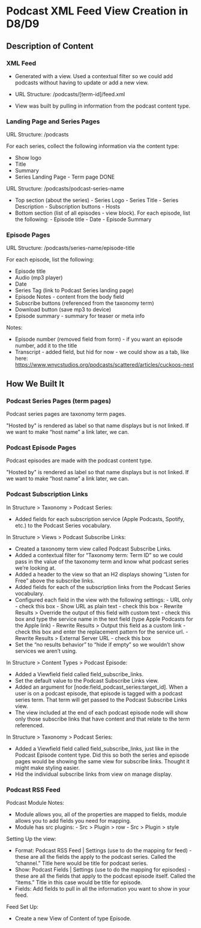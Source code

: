 # Podcast XML Feed View Creation in D8/D9

## Description of Content

### XML Feed

- Generated with a view. Used a contextual filter so we could add podcasts without having to update or add a new view.

- URL Structure: /podcasts/[term-id]/feed.xml

- View was built by pulling in information from the podcast content type.

### Landing Page and Series Pages

URL Structure: /podcasts

For each series, collect the following information via the content type:

- Show logo
- Title
- Summary
- Series Landing Page - Term page DONE

URL Structure: /podcasts/podcast-series-name

- Top section (about the series)
      - Series Logo
      - Series Title
      - Series Description
      - Subscription buttons
      - Hosts
- Bottom section (list of all episodes - view block). For each episode, list the following:
      - Episode title
      - Date
      - Episode Summary

### Episode Pages

URL Structure: /podcasts/series-name/episode-title

For each episode, list the following:

- Episode title
- Audio (mp3 player)
- Date
- Series Tag (link to Podcast Series landing page)
- Episode Notes - content from the body field
- Subscribe buttons (referenced from the taxonomy term)
- Download button (save mp3 to device)
- Episode summary - summary for teaser or meta info

Notes:

- Episode number (removed field from form) - if you want an episode number, add it to the title
- Transcript - added field, but hid for now - we could show as a tab, like here: https://www.wnycstudios.org/podcasts/scattered/articles/cuckoos-nest

## How We Built It

### Podcast Series Pages (term pages)

Podcast series pages are taxonomy term pages.

"Hosted by" is rendered as label so that name displays but is not linked. If we want to make “host name” a link later, we can.

### Podcast Episode Pages

Podcast episodes are made with the podcast content type.

"Hosted by" is rendered as label so that name displays but is not linked. If we want to make “host name” a link later, we can.

### Podcast Subscription Links

In Structure > Taxonomy > Podcast Series:

- Added fields for each subscription service (Apple Podcasts, Spotify, etc.) to the Podcast Series vocabulary.

In Structure > Views > Podcast Subscribe Links:

- Created a taxonomy term view called Podcast Subscribe Links.
- Added a contextual filter for “Taxonomy term: Term ID” so we could pass in the value of the taxonomy term and know what podcast series we’re looking at.
- Added a header to the view so that an H2 displays showing “Listen for Free” above the subscribe links.
- Added fields for each of the subscription links from the Podcast Series vocabulary.
- Configured each field in the view with the following settings:
      - URL only - check this box
      - Show URL as plain text - check this box
      - Rewrite Results > Override the output of this field with custom text - check this box and type the service name in the text field (type Apple Podcasts for the Apple link)
      - Rewrite Results > Output this field as a custom link - check this box and enter the replacement pattern for the service url.
      - Rewrite Results > External Server URL - check this box
- Set the “no results behavior” to “hide if empty” so we wouldn’t show services we aren’t using.

In Structure > Content Types > Podcast Episode:

- Added a Viewfield field called field_subscribe_links.
- Set the default value to the Podcast Subscribe Links view.
- Added an argument for [node:field_podcast_series:target_id]. When a user is on a podcast episode, that episode is tagged with a podcast series term. That term will get passed to the Podcast Subscribe Links view.
- The view included at the end of each podcast episode node will show only those subscribe links that have content and that relate to the term referenced.

In Structure > Taxonomy > Podcast Series:

- Added a Viewfield field called field_subscribe_links, just like in the Podcast Episode content type. Did this so both the series and episode pages would be showing the same view for subscribe links. Thought it might make styling easier.
- Hid the individual subscribe links from view on manage display.

### Podcast RSS Feed

Podcast Module Notes:

- Module allows you, all of the properties are mapped to fields, module allows you to add fields you need for mapping.
- Module has src plugins:
      - Src > Plugin > row
      - Src > Plugin > style

Setting Up the view:

- Format: Podcast RSS Feed | Settings (use to do the mapping for feed) - these are all the fields the apply to the podcast series. Called the “channel.” Title here would be title for podcast series.
- Show: Podcast Fields | Settings (use to do the mapping for episodes) - these are all the fields that apply to the podcast episode itself. Called the “items.” Title in this case would be title for episode.
- Fields: Add fields to pull in all the information you want to show in your feed.

Feed Set Up:

- Create a new View of Content of type Episode.
